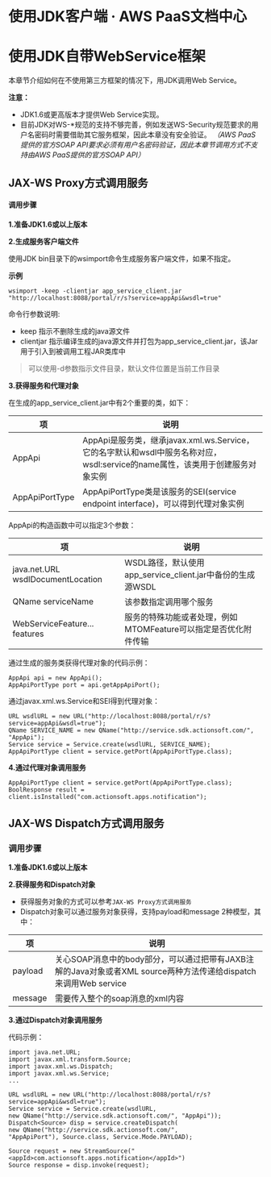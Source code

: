 # 使用JDK客户端 · AWS PaaS文档中心

# 使用JDK自带WebService框架

本章节介绍如何在不使用第三方框架的情况下，用JDK调用Web Service。

**注意：**

  * JDK1.6或更高版本才提供Web Service实现。
  * 目前JDK对WS-*规范的支持不够完善，例如发送WS-Security规范要求的用户名密码时需要借助其它服务框架，因此本章没有安全验证。 _（AWS PaaS提供的官方SOAP API要求必须有用户名密码验证，因此本章节调用方式不支持由AWS PaaS提供的官方SOAP API）_

## JAX-WS Proxy方式调用服务

#### 调用步骤

**1.准备JDK1.6或以上版本**

**2.生成服务客户端文件**

使用JDK bin目录下的wsimport命令生成服务客户端文件，如果不指定。

**示例**
    
    
    wsimport -keep -clientjar app_service_client.jar "http://localhost:8088/portal/r/s?service=appApi&wsdl=true"
    

命令行参数说明:

  * keep 指示不删除生成的java源文件
  * clientjar 指示编译生成的java源文件并打包为app_service_client.jar，该Jar用于引入到被调用工程JAR类库中

> 可以使用-d参数指示文件目录，默认文件位置是当前工作目录

**3.获得服务和代理对象**

在生成的app_service_client.jar中有2个重要的类，如下：

项 | 说明  
---|---  
AppApi | AppApi是服务类，继承javax.xml.ws.Service，它的名字默认和wsdl中服务名称对应，wsdl:service的name属性，该类用于创建服务对象实例  
AppApiPortType | AppApiPortType类是该服务的SEI(service endpoint interface)，可以得到代理对象实例  
  
AppApi的构造函数中可以指定3个参数：

项 | 说明  
---|---  
java.net.URL wsdlDocumentLocation | WSDL路径，默认使用app_service_client.jar中备份的生成源WSDL  
QName serviceName | 该参数指定调用哪个服务  
WebServiceFeature... features | 服务的特殊功能或者处理，例如MTOMFeature可以指定是否优化附件传输  
  
通过生成的服务类获得代理对象的代码示例：
    
    
    AppApi api = new AppApi();
    AppApiPortType port = api.getAppApiPort();
    

通过javax.xml.ws.Service和SEI得到代理对象：
    
    
    URL wsdlURL = new URL("http://localhost:8088/portal/r/s?service=appApi&wsdl=true");
    QName SERVICE_NAME = new QName("http://service.sdk.actionsoft.com/", "AppApi");
    Service service = Service.create(wsdlURL, SERVICE_NAME);
    AppApiPortType client = service.getPort(AppApiPortType.class);
    

**4.通过代理对象调用服务**
    
    
    AppApiPortType client = service.getPort(AppApiPortType.class);
    BoolResponse result = client.isInstalled("com.actionsoft.apps.notification");
    

## JAX-WS Dispatch方式调用服务

### 调用步骤

**1.准备JDK1.6或以上版本**

**2.获得服务和Dispatch对象**

  * 获得服务对象的方式可以参考`JAX-WS Proxy方式调用服务`
  * Dispatch对象可以通过服务对象获得，支持payload和message 2种模型，其中：

项 | 说明  
---|---  
payload | 关心SOAP消息中的body部分，可以通过把带有JAXB注解的Java对象或者XML source两种方法传递给dispatch来调用Web service  
message | 需要传入整个的soap消息的xml内容  
  
**3.通过Dispatch对象调用服务**

代码示例：
    
    
    import java.net.URL;
    import javax.xml.transform.Source;
    import javax.xml.ws.Dispatch;
    import javax.xml.ws.Service;
    ...
    
    URL wsdlURL = new URL("http://localhost:8088/portal/r/s?service=appApi&wsdl=true");
    Service service = Service.create(wsdlURL,
    new QName("http://service.sdk.actionsoft.com/", "AppApi"));
    Dispatch<Source> disp = service.createDispatch(
    new QName("http://service.sdk.actionsoft.com/",
    "AppApiPort"), Source.class, Service.Mode.PAYLOAD);
    
    Source request = new StreamSource("<appId>com.actionsoft.apps.notification</appId>")
    Source response = disp.invoke(request);